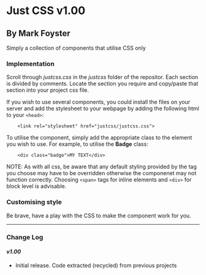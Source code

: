 # Just CSS v1.00           
## By Mark Foyster                 
   
Simply a collection of components that utilise CSS only

<!-- ![Screen shot of Teletype Scroller](ttyheadingss.png) -->

### Implementation
Scroll through *justcss.css* in the *justcss* folder of the repositor. Each section is divided by comments. Locate the section you require and copy/paste that section into your project css file. 

If you wish to use several components, you could install the files on your server and add the stylesheet to your webpage by adding the following html to your `<head>`:

```
    <link rel="stylesheet" href="justcss/justcss.css">
```

To utilise the component, simply add the appropriate class to the element you wish to use. For example, to utilise the **Badge** class:

```
    <div class="badge">MY TEXT</div>
```

NOTE: As with all css, be aware that any default styling provided by the tag you choose may have to be overridden otherwise the componenet may not function correctly. Choosing `<span>` tags for inline elements and `<div>` for block level is advisable. 


### Customising style

Be brave, have a play with the CSS to make the component work for you.

---

### Change Log

#### *v1.00* 

- Initial release. Code extracted (recycled) from previous projects
